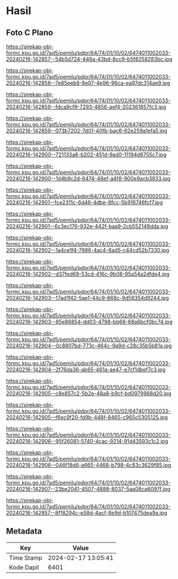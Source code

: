 # Hasil

## Foto C Plano

https://sirekap-obj-formc.kpu.go.id/7ad5/pemilu/pdpr/64/74/01/10/02/6474011002033-20240216-142857--54b5d724-448a-43bd-8cc9-b5f8258283bc.jpg

https://sirekap-obj-formc.kpu.go.id/7ad5/pemilu/pdpr/64/74/01/10/02/6474011002033-20240216-142858--7e85eeb8-8e97-4e96-96ca-ea97dc314ae9.jpg

https://sirekap-obj-formc.kpu.go.id/7ad5/pemilu/pdpr/64/74/01/10/02/6474011002033-20240216-142859--fdca9cf9-7293-4856-aef4-202361857fc3.jpg

https://sirekap-obj-formc.kpu.go.id/7ad5/pemilu/pdpr/64/74/01/10/02/6474011002033-20240216-142859--073b7202-7d01-40fb-bac6-62e259a1efa5.jpg

https://sirekap-obj-formc.kpu.go.id/7ad5/pemilu/pdpr/64/74/01/10/02/6474011002033-20240216-142900--721133a8-b202-451d-9ad0-11194d8755c7.jpg

https://sirekap-obj-formc.kpu.go.id/7ad5/pemilu/pdpr/64/74/01/10/02/6474011002033-20240216-142900--1d4b9c2d-6474-48ef-a4f8-900e9acb3833.jpg

https://sirekap-obj-formc.kpu.go.id/7ad5/pemilu/pdpr/64/74/01/10/02/6474011002033-20240216-142901--fce2311c-6d46-4dbe-8fcc-5b916746fcf7.jpg

https://sirekap-obj-formc.kpu.go.id/7ad5/pemilu/pdpr/64/74/01/10/02/6474011002033-20240216-142901--6c3ec176-932e-442f-baa9-2cb552148dda.jpg

https://sirekap-obj-formc.kpu.go.id/7ad5/pemilu/pdpr/64/74/01/10/02/6474011002033-20240216-142902--1a4ce1f4-7986-4ac4-8ad5-c44cd52b7330.jpg

https://sirekap-obj-formc.kpu.go.id/7ad5/pemilu/pdpr/64/74/01/10/02/6474011002033-20240216-142902--d37fed69-53cd-416c-9b08-95a54a2dfde4.jpg

https://sirekap-obj-formc.kpu.go.id/7ad5/pemilu/pdpr/64/74/01/10/02/6474011002033-20240216-142903--17ad1f42-5ae1-44c9-868c-9d59354d9244.jpg

https://sirekap-obj-formc.kpu.go.id/7ad5/pemilu/pdpr/64/74/01/10/02/6474011002033-20240216-142903--85e86854-dd03-4798-bb68-68a6bcf0bc74.jpg

https://sirekap-obj-formc.kpu.go.id/7ad5/pemilu/pdpr/64/74/01/10/02/6474011002033-20240216-142904--0c8807bd-773c-464c-9a9d-c28c35b5b81a.jpg

https://sirekap-obj-formc.kpu.go.id/7ad5/pemilu/pdpr/64/74/01/10/02/6474011002033-20240216-142904--2f76da36-ab65-461a-ae47-e7cf1dbef7c3.jpg

https://sirekap-obj-formc.kpu.go.id/7ad5/pemilu/pdpr/64/74/01/10/02/6474011002033-20240216-142905--c8e857c2-5b2e-48a8-b9cf-bd0979988d20.jpg

https://sirekap-obj-formc.kpu.go.id/7ad5/pemilu/pdpr/64/74/01/10/02/6474011002033-20240216-142905--f6ec9f20-fd9b-448f-8465-c965c5305125.jpg

https://sirekap-obj-formc.kpu.go.id/7ad5/pemilu/pdpr/64/74/01/10/02/6474011002033-20240216-142906--95f26081-5740-4cac-9214-91d43593c1c2.jpg

https://sirekap-obj-formc.kpu.go.id/7ad5/pemilu/pdpr/64/74/01/10/02/6474011002033-20240216-142906--046f18d6-a665-4468-b798-4c83c3629f85.jpg

https://sirekap-obj-formc.kpu.go.id/7ad5/pemilu/pdpr/64/74/01/10/02/6474011002033-20240216-142907--23be2041-4507-4888-8037-5aa08ca6097f.jpg

https://sirekap-obj-formc.kpu.go.id/7ad5/pemilu/pdpr/64/74/01/10/02/6474011002033-20240216-142857--8f18294c-e58d-4acf-8e9d-b107475dea9a.jpg


## Metadata

| Key        | Value               |
| ---------- | ------------------- |
| Time Stamp | 2024-02-17 13:05:41 |
| Kode Dapil | 6401                |



